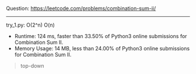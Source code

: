 Question: https://leetcode.com/problems/combination-sum-ii/

---

try_1.py: O(2^n) O(n)

* Runtime: 124 ms, faster than 33.50% of Python3 online submissions for Combination Sum II.
* Memory Usage: 14 MB, less than 24.00% of Python3 online submissions for Combination Sum II.

> top-down